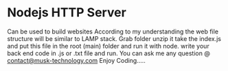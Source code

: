 # Nodejs HTTP Server
Can be used to build websites
According to my understanding the web file structure will be similar to LAMP stack.
Grab folder unzip it take the index.js and put this file in the root (main) folder and run it with node.
write your back end code in .js or .txt file and run.
You can ask me any question @ contact@musk-technology.com
Enjoy Coding.....
